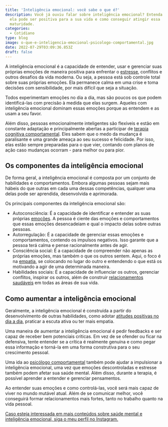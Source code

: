 ```yaml
---
title: 'Inteligência emocional: você sabe o que é?'
description: Você já ouviu falar sobre inteligência emocional? Entenda aqui como
  ela pode ser positiva para a sua vida e como conseguir atingir essa
  maturidade.
categories:
  - Cotidiano
type: blog
image: o-que-e-inteligencia-emocional-psicologo-comportamental.jpg
date: 2022-07-29T03:09:36.853Z
draft: false
---
```


<!--StartFragment-->

A inteligência emocional é a capacidade de entender, usar e gerenciar suas próprias emoções de maneira positiva para enfrentar o [estresse](/diferenca-estresse-ansiedade-depressao/), conflitos e outros desafios da vida moderna. Ou seja, a pessoa está sob controle total sobre suas próprias emoções. Ela permanece calma em uma crise e toma decisões com sensibilidade, por mais difícil que seja a situação.

Todos experimentam emoções no dia a dia, mas são poucos os que podem identificá-las com precisão à medida que elas surgem. Aqueles com inteligência emocional dominam essas emoções porque as entendem e as usam a seu favor.

Além disso, pessoas emocionalmente inteligentes são flexíveis e estão em constante adaptação e principalmente abertas a participar de [terapia cognitiva comportamental](https://yuribusin.com.br/). Eles sabem que o medo da mudança é paralisante e uma grande ameaça ao seu sucesso e felicidade. Por isso, elas estão sempre preparadas para o que vier, contando com planos de ação caso mudanças ocorram - para melhor ou para pior.

## Os componentes da inteligência emocional

De forma geral, a inteligência emocional é composta por um conjunto de habilidades e comportamentos. Embora algumas pessoas sejam mais hábeis do que outras em cada uma dessas competências, qualquer uma delas pode ser aprendida, desenvolvida e aprimorada.

Os principais componentes da inteligência emocional são:

- Autoconsciência: É a capacidade de identificar e entender as suas próprias [emoções](/como-controlar-suas-emocoes/). A pessoa é ciente das emoções e comportamentos que essas emoções desencadeiam e qual o impacto delas sobre outras pessoas.
- Autorregulação: É a capacidade de gerenciar essas emoções e comportamentos, contendo os impulsos negativos. Isso garante que a pessoa terá calma e pense racionalmente antes de agir.
- Consciência social: É a capacidade de compreender não apenas as próprias emoções, mas também o que os outros sentem. Aqui, o foco é na [empatia](https://yuribusin.com.br/empatia-voce-sabe-lidar-com-a-diversidade/), se colocando no lugar do outro e entendendo o que está os motivando a agir de uma determinada maneira.
- Habilidades sociais: É a capacidade de influenciar os outros, gerenciar conflitos, inspirar os outros, além de construir [relacionamentos saudáveis](/5-dicas-para-vencer-a-inseguranca-no-relacionamento/) em todas as áreas de sua vida.

## Como aumentar a inteligência emocional

Geralmente, a inteligência emocional é construída a partir do desenvolvimento de outras habilidades, como adotar [atitudes positivas no dia a dia](/como-estimular-a-dopamina/), praticar a escuta ativa ou ter mais empatia.

Uma maneira de aumentar a inteligência emocional é pedir feedbacks e ser capaz de receber bem potenciais críticas. Em vez de se ofender ou ficar na defensiva, tente entender se a crítica é realmente genuína e como pegar essa informação e torná-la em uma forma construtiva para o seu crescimento pessoal.

Uma ida ao [psicólogo comportamental](https://yuribusin.com.br/) também pode ajudar a impulsionar a inteligência emocional, uma vez que emoções descontroladas e estresse também podem afetar sua saúde mental. Além disso, durante a terapia, é possível aprender a entender e gerenciar pensamentos.

Ao entender suas emoções e como controlá-las, você será mais capaz de viver no mundo mutável atual. Além de se comunicar melhor, você conseguirá formar relacionamentos mais fortes, tanto no trabalho quanto na vida pessoal.

[Caso esteja interessada em mais conteúdos sobre saúde mental e inteligência emocional, siga o meu perfil no Instagram.](https://www.instagram.com/dryuribusin/)

<!--EndFragment-->
